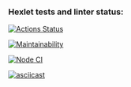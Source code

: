 ### Hexlet tests and linter status:
[![Actions Status](https://github.com/Deodaro/frontend-project-lvl1/workflows/hexlet-check/badge.svg)](https://github.com/Deodaro/frontend-project-lvl1/actions)

[![Maintainability](https://api.codeclimate.com/v1/badges/a99a88d28ad37a79dbf6/maintainability)](https://codeclimate.com/github/codeclimate/codeclimate/maintainability)

<!-- [![Node CI](https://github.com/deodaro/frontend-project-lvl1/actions/workflows/main.yml/badge.svg)](https://github.com/deodaro/frontend-project-lvl1/actions/workflows/main.yml/badge.svg) -->
[![Node CI](https://github.com/deodaro/frontend-project-lvl1/workflows/main.yml/badge.svg)](https://github.com/deodaro/frontend-project-lvl1/actions)

<!-- [![Node CI](https://github.com/hexlet-boilerplates/nodejs-package/workflows/Node%20CI/badge.svg)](https://github.com/hexlet-boilerplates/nodejs-package/actions) -->

[![asciicast](https://asciinema.org/a/bgg0f7xyn6rgd66awEXLGTYiz.svg)](https://asciinema.org/a/bgg0f7xyn6rgd66awEXLGTYiz)
